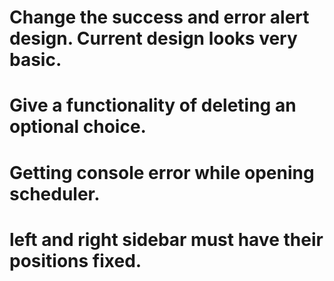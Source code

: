 # Change the success and error alert design. Current design looks very basic.
# Give a functionality of deleting an optional choice.
# Getting console error while opening scheduler.
# left and right sidebar must have their positions fixed.